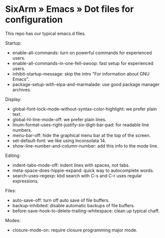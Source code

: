 # SixArm » Emacs » Dot files for configuration

This repo has our typical emacs.d files. 

Startup:

* enable-all-commands: turn on powerful commands for experienced users.
* enable-all-commands-in-one-fell-swoop: fast setup for experienced users.
* inhibit-startup-message: skip the intro "For information about GNU Emacs". 
* package-setup-with-elpa-and-marmalade: use good package manager archives.

Display:

* global-font-lock-mode-without-syntax-color-highlight: we prefer plain text.
* global-hl-line-mode-off: we prefer plain lines.
* linum-format-uses-right-justify-six-digit-bar-pad: for readable line numbers.
* menu-bar-off: hide the graphical menu bar at the top of the screen.
* set-default-font: we like using Inconsolata 14. 
* show-line-number-and-column-number: add this info to the mode line. 

Editing:

* indent-tabs-mode-off: indent lines with spaces, not tabs.
* meta-space-does-hippie-expand: quick way to autocomplete words.
* search-uses-regexp: kbd search with C-s and C-r uses regular expressions.

Files:

* auto-save-off: turn off auto save of file buffers.
* backup-inhibited: disable automatic backups of file buffers.  
* before-save-hook-to-delete-trailing-whitespace: clean up typical chaff.

Modes:

* closure-mode-on: require closure programming major mode.
